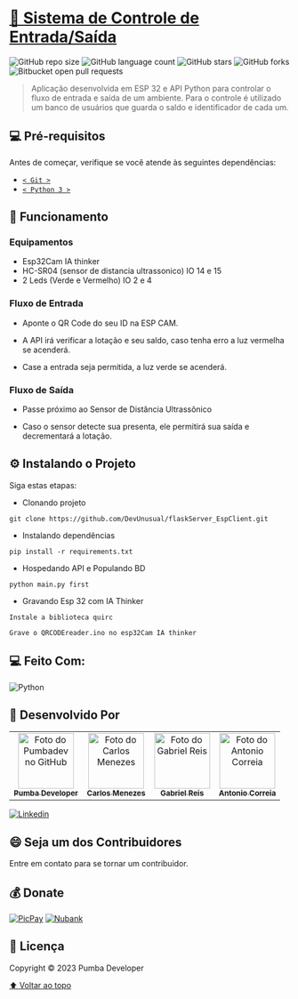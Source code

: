 # [🚀 Sistema de Controle de Entrada/Saída](https://pumbadev.com)

![GitHub repo size](https://img.shields.io/github/repo-size/DevUnusual/flaskServer_EspClient?style=for-the-badge)
![GitHub language count](https://img.shields.io/github/languages/count/DevUnusual/flaskServer_EspClient?style=for-the-badge)
![GitHub stars](https://img.shields.io/github/stars/DevUnusual/flaskServer_EspClient?style=for-the-badge)
![GitHub forks](https://img.shields.io/github/forks/DevUnusual/flaskServer_EspClient?style=for-the-badge)
![Bitbucket open pull requests](https://img.shields.io/github/issues-pr/DevUnusual/flaskServer_EspClient?style=for-the-badge)

> Aplicação desenvolvida em ESP 32 e API Python para controlar o fluxo de entrada e saída de um ambiente. Para o controle é utilizado um banco de usuários que guarda o saldo e identificador de cada um.

## 💻 Pré-requisitos

Antes de começar, verifique se você atende às seguintes dependências:

- [`< Git >`](https://git-scm.com/)
- [`< Python 3 >`](https://www.python.org/)


## 📝 Funcionamento

### Equipamentos

- Esp32Cam IA thinker
- HC-SR04 (sensor de distancia ultrassonico) IO 14 e 15
- 2 Leds (Verde e Vermelho) IO 2 e 4

### Fluxo de Entrada

- Aponte o QR Code do seu ID na ESP CAM.

- A API irá verificar a lotação e seu saldo, caso tenha erro a luz vermelha se acenderá.

- Case a entrada seja permitida, a luz verde se acenderá.


### Fluxo de Saída

- Passe próximo ao Sensor de Distância Ultrassônico

- Caso o sensor detecte sua presenta, ele permitirá sua saída e decrementará a lotação.

## ⚙️ Instalando o Projeto

Siga estas etapas:

- Clonando projeto

```
git clone https://github.com/DevUnusual/flaskServer_EspClient.git
```

- Instalando dependências

```
pip install -r requirements.txt
```

- Hospedando API e Populando BD

```
python main.py first
```

- Gravando Esp 32 com IA Thinker

```
Instale a biblioteca quirc

Grave o QRCODEreader.ino no esp32Cam IA thinker
```

## 💻 Feito Com:

![Python](https://img.shields.io/badge/Python-3776AB?style=for-the-badge&logo=python&logoColor=white)

## 🤝 Desenvolvido Por

<table>
  <tr>
    <!-- Pumba Developer -->
    <td align="center">
      <a href="https://github.com/pumba-dev">
        <img src="https://static.wikia.nocookie.net/disneypt/images/c/cf/It_means_no_worries.png/revision/latest?cb=20200128144126&path-prefix=pt" width="100px;" height="100px;" alt="Foto do Pumbadev no GitHub"/><br>
        <sub>
          <b>Pumba Developer</b>
        </sub>
      </a>
    </td>
    <!-- Carlos Menezes -->
    <td align="center">
      <a href="https://github.com/DevUnusual">
        <img src="https://avatars.githubusercontent.com/u/48740928?v=4" width="100px;" height="100px;" alt="Foto do Carlos Menezes"/><br>
        <sub>
          <b>Carlos Menezes</b>
        </sub>
      </a>
    </td>
    <!-- Gabriel Reis -->
    <td align="center">
      <a href="https://github.com/usernamegran">
        <img src="https://avatars.githubusercontent.com/u/37776927?v=4" width="100px;" height="100px;" alt="Foto do Gabriel Reis"/><br>
        <sub>
          <b>Gabriel Reis</b>
        </sub>
      </a>
    </td>
    <!-- Antonio Correia -->
    <td align="center">
      <a href="https://github.com/usernamegran">
        <img src="https://avatars.githubusercontent.com/u/37776927?v=4" width="100px;" height="100px;" alt="Foto do Antonio Correia"/><br>
        <sub>
          <b>Antonio Correia</b>
        </sub>
      </a>
    </td>
  </tr>
</table>

[![Linkedin](https://img.shields.io/badge/LinkedIn-0077B5?style=for-the-badge&logo=linkedin&logoColor=white)](https://www.linkedin.com/in/pumba-dev/)

## 😄 Seja um dos Contribuidores<br>

Entre em contato para se tornar um contribuidor.

## 💰 Donate

[![PicPay](https://img.shields.io/badge/PicPay-%40PumbaDev%20-brightgreen)](https://picpay.me/pumbadev)
[![Nubank](https://img.shields.io/badge/Nubank-Pix%20QR%20Code-blueviolet)](https://nubank.com.br/pagar/1ou9f/ifu2K7YNO7)

## 📝 Licença

Copyright © 2023 Pumba Developer

[⬆ Voltar ao topo](#webservice-with-socket)<br>
